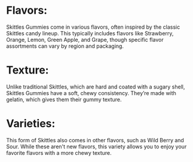 <html lang="en">
<head>
    <meta charset="UTF-8">
    <meta name="viewport" content="width=device-width, initial-scale=1.0">
    <link rel="stylesheet" href="/home/ryanh76/nighthawk/student_2025/navigation/original.scss">
</head>
<body>
    <div class="container">
        <h1>Flavors:</h1>
        <div id="family">
            <p>Skittles Gummies come in various flavors, often inspired by the classic Skittles candy lineup. This typically includes flavors like Strawberry, Orange, Lemon, Green Apple, and Grape, though specific flavor assortments can vary by region and packaging.</p>
        </div>
        <h1>Texture:</h1>
        <div id="passions">
            <p>Unlike traditional Skittles, which are hard and coated with a sugary shell, Skittles Gummies have a soft, chewy consistency. They’re made with gelatin, which gives them their gummy texture.</p>
        </div>
        <h1>Varieties:</h1>
        <div id="things">
            <p>This form of Skittles also comes in other flavors, such as Wild Berry and Sour. While these aren't new flavors, this variety allows you to enjoy your favorite flavors with a more chewy texture.</p>
        </div>
    </div>
</body>
</html>

